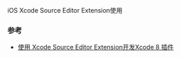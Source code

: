 iOS Xcode Source Editor Extension使用


### 参考
* [使用 Xcode Source Editor Extension开发Xcode 8 插件](http://www.code4app.com/blog-822721-394.html)